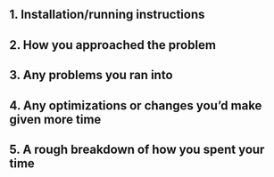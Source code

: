 ## 1. Installation/running instructions
## 2. How you approached the problem
## 3. Any problems you ran into
## 4. Any optimizations or changes you’d make given more time
## 5. A rough breakdown of how you spent your time
